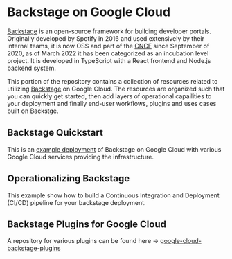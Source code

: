 # Backstage on Google Cloud

[Backstage][backstage] is an open-source framework for building developer portals.  Originally developed by Spotify in 2016 and used extensively by their internal teams, it is now OSS and part of the [CNCF][cncf] since September of 2020, as of March 2022 it has been categorized as an incubation level project.  It is developed in TypeScript with a React frontend and Node.js backend system.

This portion of the repository contains a collection of resources related to utilizing [Backstage][backstage] on Google
Cloud. The resources are organized such that you can quickly get started, then add layers of operational capailities to your deployment and finally end-user workflows, plugins and uses cases built on Backstge.

## Backstage Quickstart

This is an [example deployment][quickstart] of Backstage on Google Cloud with
various Google Cloud services providing the infrastructure.

## Operationalizing Backstage

This example show how to build a Continuous Integration and Deployment (CI/CD) pipeline for your backstage deployment.

## Backstage Plugins for Google Cloud

A repository for various plugins can be found here ->
[google-cloud-backstage-plugins][backstage-cloudworkstations]

<!-- LINKS: https://www.markdownguide.org/basic-syntax/#reference-style-links -->

[backstage]: https://backstage.io
[backstage-cloudworkstations]:
    https://github.com/googlecloudplatform/google-cloud-backstage-plugins
[cncf]: https://www.cncf.io/projects/backstage/
[quickstart]: ./backstage-quickstart/README.md
